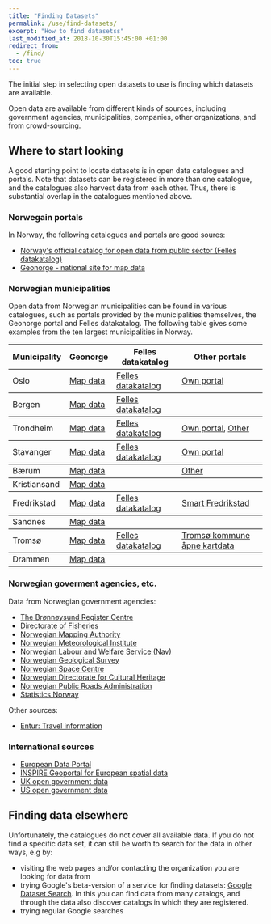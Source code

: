 ```yaml
---
title: "Finding Datasets"
permalink: /use/find-datasets/
excerpt: "How to find datasetss"
last_modified_at: 2018-10-30T15:45:00 +01:00
redirect_from:
  - /find/
toc: true
---
```


The initial step in selecting open datasets to use is finding which datasets are available. 

Open data are available from different kinds of sources, including government agencies, municipalities, companies, other organizations, and from crowd-sourcing. 

## Where to start looking

A good starting point to locate datasets is in open data catalogues and portals. Note that datasets can be registered in more than one catalogue, and the catalogues also harvest data from each other. Thus, there is substantial overlap in the catalogues mentioned above. 

### Norwegain portals

In Norway, the following catalogues and portals are good soures:
- [Norway's official catalog for open data from public sector (Felles datakatalog)](https://data.norge.no/)
- [Geonorge - national site for map data](https://www.geonorge.no/en/)

### Norwegian municipalities

Open data from Norwegian municipalities can be found in various catalogues, such as portals provided by the municipalities themselves, the Geonorge portal and Felles datakatalog. The following table gives some examples from the ten largest municipalities in Norway.

<style>
    tr {
        border-bottom: solid 1px black; }
</style>    
<table>
    <tr>
        <th>Municipality</th>
        <th>Geonorge</th>
        <th>Felles datakatalog</th>
        <th>Other portals</th>
    </tr>
    <tr>
        <td>Oslo</td>
        <td><a href="https://kartkatalog.geonorge.no/search?Facets%5B0%5D.name=organization&Facets%5B0%5D.value=Oslo%20kommune">Map data</a></td>
        <td><a href="https://data.norge.no/datasets?orgPath=%2FKOMMUNE%2F958935420">Felles datakatalog</a></td>
        <td><a href="https://developer.oslo.kommune.no/katalog/data">Own portal</a></td>
    </tr>
    <tr>
        <td>Bergen</td>
        <td><a href="https://kartkatalog.geonorge.no/search?Facets%5B0%5D.name=organization&Facets%5B0%5D.value=Bergen%20kommune">Map data</a></td>
        <td><a href="https://data.norge.no/datasets?orgPath=%2FKOMMUNE%2F964338531">Felles datakatalog</a></td>
        <td></td>
    </tr>
    <tr>
        <td>Trondheim</td>
        <td><a href="https://kartkatalog.geonorge.no/search?Facets%5B0%5D.name=organization&Facets%5B0%5D.value=Trondheim%20kommune">Map data</a></td>
        <td><a href="https://data.norge.no/datasets?orgPath=%2FKOMMUNE%2F942110464">Felles datakatalog</a></td>
        <td><a href="https://data.trondheim.kommune.no/">Own portal</a>, <a href="https://open.stavanger.kommune.no/organization/trondheim-kommune">Other</a></td>
    </tr>
    <tr>
        <td>Stavanger</td>
        <td><a href="https://kartkatalog.geonorge.no/search?Facets%5B0%5D.name=organization&Facets%5B0%5D.value=Stavanger%20kommune">Map data</a></td>
        <td><a href="https://data.norge.no/datasets?orgPath=%2FKOMMUNE%2F964965226">Felles datakatalog</a></td>
        <td><a href="https://open.stavanger.kommune.no">Own portal</a></td>
    </tr>
    <tr>
        <td>Bærum</td>
        <td><a href="https://kartkatalog.geonorge.no/search?Facets%5B0%5D.name=organization&Facets%5B0%5D.value=Bærum%20kommune">Map data</a></td>
        <td></td>
        <td><a href="https://open.stavanger.kommune.no/organization/baerum-kommune">Other</a></td>
    </tr>
    <tr>
        <td>Kristiansand</td>
        <td><a href="https://kartkatalog.geonorge.no/search?Facets%5B0%5D.name=organization&Facets%5B0%5D.value=Kristiansand%20kommune">Map data</a></td>
        <td></td>
        <td></td>
    </tr>
    <tr>
        <td>Fredrikstad</td>
        <td><a href="https://kartkatalog.geonorge.no/search?Facets%5B0%5D.name=organization&Facets%5B0%5D.value=Fredrikstad%20kommune">Map data</a></td>
        <td><a href="https://data.norge.no/datasets?orgPath=%2FKOMMUNE%2F940039541">Felles datakatalog</a></td>
        <td><a href="https://hub-frstadkomm.opendata.arcgis.com/">Smart Fredrikstad</a></td>
    </tr>
    <tr>
        <td>Sandnes</td>
        <td><a href="https://kartkatalog.geonorge.no/search?Facets%5B0%5D.name=organization&Facets%5B0%5D.value=Sandnes%20kommune">Map data</a></td>
        <td></td>
        <td></td>
    </tr>
    <tr>
        <td>Tromsø</td>
        <td><a href="https://kartkatalog.geonorge.no/search?Facets%5B0%5D.name=organization&Facets%5B0%5D.value=Tromsø%20kommune">Map data</a></td>
        <td><a href="https://data.norge.no/datasets?orgPath=%2FKOMMUNE%2F940101808">Felles datakatalog</a></td>
        <td><a href="http://hub.arcgis.com/search?source=troms%C3%B8%20kommune">Tromsø kommune åpne kartdata</a></td>
    </tr>
    <tr>
        <td>Drammen</td>
        <td><a href="https://kartkatalog.geonorge.no/search?Facets%5B0%5D.name=organization&Facets%5B0%5D.value=Drammen%20kommune">Map data</a></td>
        <td></td>
        <td></td>
    </tr>
</table>

### Norwegian goverment agencies, etc.

Data from Norwegian government agencies:
- [The Brønnøysund Register Centre](https://www.brreg.no/produkter-og-tjenester/apne-data/)
- [Directorate of Fisheries](https://www.fiskeridir.no/Statistikk/AApne-data/AApne-datasett)
- [Norwegian Mapping Authority](https://kartverket.no/data/)
- [Norwegian Meteorological Institute](https://www.met.no/frie-meteorologiske-data)
- [Norwegian Labour and Welfare Service (Nav)](https://data.nav.no)
- [Norwegian Geological Survey](http://www.ngu.no/emne/datasett-og-nedlasting)
- [Norwegian Space Centre](https://www.satellittdata.no/)
- [Norwegian Directorate for Cultural Heritage](https://www.riksantikvaren.no/Veiledning/Data-og-tjenester)
- [Norwegian Public Roads Administration](https://www.vegvesen.no/data)
- [Statistics Norway](https://www.ssb.no/statistikkbanken)

Other sources:
- [Entur: Travel information](https://www.entur.org/dev/)

### International sources

- [European Data Portal](https://www.europeandataportal.eu)
- [INSPIRE Geoportal for European spatial data](http://inspire-geoportal.ec.europa.eu/discovery/)
- [UK open government data](https://data.gov.uk)
- [US open government data](https://www.data.gov)


## Finding data elsewhere
Unfortunately, the catalogues do not cover all available data. If you do not find a specific data set, it can still be worth to search for the data in other ways, e.g by:
- visiting the web pages and/or contacting the organization you are looking for data from
- trying Google's beta-version of a service for finding datasets: [Google Dataset Search](https://toolbox.google.com/datasetsearch). In this you can find data from many catalogs, and through the data also discover catalogs in which they are registered.
- trying regular Google searches

